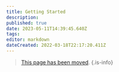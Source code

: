 ```yaml
---
title: Getting Started
description: 
published: true
date: 2023-05-11T14:39:45.640Z
tags: 
editor: markdown
dateCreated: 2022-03-18T22:17:20.411Z
---
```


> [This page has been moved](https://github.com/centerofci/mathesar/blob/develop/DEVELOPER_GUIDE.md).
{.is-info}

